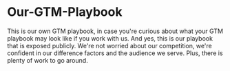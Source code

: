 # Our-GTM-Playbook
This is our own GTM playbook, in case you're curious about what your GTM playbook may look like if you work with us. And yes, this is our playbook that is exposed publicly. We're not worried about our competition, we're confident in our difference factors and the audience we serve. Plus, there is plenty of work to go around.
